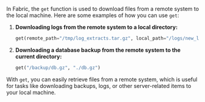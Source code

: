 In Fabric, the `get` function is used to download files from a remote system to the local machine. Here are some examples of how you can use `get`:

1. **Downloading logs from the remote system to a local directory:**
   ```python
   get(remote_path="/tmp/log_extracts.tar.gz", local_path="/logs/new_log.tar.gz")
   ```

2. **Downloading a database backup from the remote system to the current directory:**
   ```python
   get("/backup/db.gz", "./db.gz")
   ```

With `get`, you can easily retrieve files from a remote system, which is useful for tasks like downloading backups, logs, or other server-related items to your local machine.